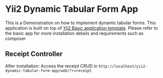 Yii2 Dynamic Tabular Form App
================================

This is a Demonstration on how to implement dynamic tabular forms.
This application is built on top of [Yii2 Basic application template](https://github.com/yiisoft/yii2-app-basic).
Please refer to the basic app for more installation details and requirements such as composer



Receipt Controller
------------

After installation:
Access the receipt CRUD in
`http://localhost/yii2-dynamic-tabular-form-app/web/?r=receipt`
